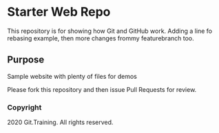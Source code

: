 # Starter Web Repo

This repository is for showing how Git and GitHub work. Adding a line fo rebasing example, then more changes frommy featurebranch too.

## Purpose

Sample website with plenty of files for demos

Please fork this repository and then issue Pull Requests for review.

### Copyright

2020 Git.Training. All rights reserved.